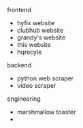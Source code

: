 frontend
- hyfix website
- clubhub website
- grandy's website
- this website
- hqrecyle

backend
- python web scraper
- video scraper

engineering
- marshmallow toaster
- 